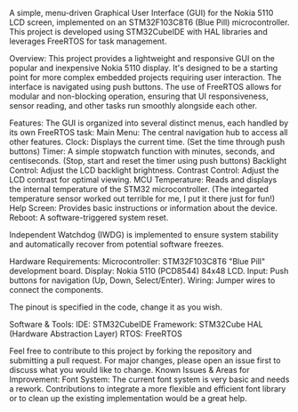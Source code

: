 A simple, menu-driven Graphical User Interface (GUI) for the Nokia 5110 LCD screen, implemented on an STM32F103C8T6 (Blue Pill) microcontroller.
This project is developed using STM32CubeIDE with HAL libraries and leverages FreeRTOS for task management.

Overview:
This project provides a lightweight and responsive GUI on the popular and inexpensive Nokia 5110 display. It's designed to be a starting point for more complex embedded projects requiring user interaction. The interface is navigated using push buttons. The use of FreeRTOS allows for modular and non-blocking operation, ensuring that UI responsiveness, sensor reading, and other tasks run smoothly alongside each other.

Features:
The GUI is organized into several distinct menus, each handled by its own FreeRTOS task:
Main Menu: The central navigation hub to access all other features.
Clock: Displays the current time. (Set the time through push buttons)
Timer: A simple stopwatch function with minutes, seconds, and centiseconds. (Stop, start and reset the timer using push buttons)
Backlight Control: Adjust the LCD backlight brightness.
Contrast Control: Adjust the LCD contrast for optimal viewing.
MCU Temperature: Reads and displays the internal temperature of the STM32 microcontroller. (The integarted temperature sensor worked out terrible for me, I put it there just for fun!) 
Help Screen: Provides basic instructions or information about the device.
Reboot: A software-triggered system reset.

Independent Watchdog (IWDG) is implemented to ensure system stability and automatically recover from potential software freezes.

Hardware Requirements:
Microcontroller: STM32F103C8T6 "Blue Pill" development board.
Display: Nokia 5110 (PCD8544) 84x48 LCD.
Input: Push buttons for navigation (Up, Down, Select/Enter).
Wiring: Jumper wires to connect the components.

The pinout is specified in the code, change it as you wish.

Software & Tools:
IDE: STM32CubeIDE
Framework: STM32Cube HAL (Hardware Abstraction Layer)
RTOS: FreeRTOS

Feel free to contribute to this project by forking the repository and submitting a pull request. For major changes, please open an issue first to discuss what you would like to change.
Known Issues & Areas for Improvement:
Font System: The current font system is very basic and needs a rework. Contributions to integrate a more flexible and efficient font library or to clean up the existing implementation would be a great help.
